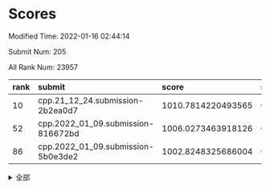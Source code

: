# Scores

Modified Time: 2022-01-16 02:44:14

Submit Num: 205

All Rank Num: 23957

| rank |               submit               |       score        |       sigma        | pk_num |
| :--- | :--------------------------------- | :----------------- | :----------------- | :----- |
| 10   | cpp.21_12_24.submission-2b2ea0d7   | 1010.7814220493565 | 0.7802144857358658 | 469    |
| 52   | cpp.2022_01_09.submission-816672bd | 1006.0273463918126 | 0.7121962617911424 | 463    |
| 86   | cpp.2022_01_09.submission-5b0e3de2 | 1002.8248325686004 | 0.7143846808136235 | 462    |


<details>
<summary>全部</summary>

| rank |                 submit                 |       score        |       sigma        | pk_num |
| :--- | :------------------------------------- | :----------------- | :----------------- | :----- |
| 1    | gobigger.level_3.submission_level_3_9  | 1011.5338710430943 | 0.7877386741623088 | 469    |
| 2    | gobigger.level_3.submission_level_3_25 | 1011.4340123575611 | 0.7925719784991928 | 466    |
| 3    | gobigger.level_3.submission_level_3_41 | 1011.3488358717759 | 0.7675359851262151 | 461    |
| 4    | gobigger.level_3.submission_level_3_38 | 1011.220745399747  | 0.7726673777935671 | 465    |
| 5    | gobigger.level_3.submission_level_3_31 | 1011.2094585885734 | 0.7581956487760976 | 469    |
| 6    | gobigger.level_3.submission_level_3_34 | 1011.036281253158  | 0.7662411396613399 | 466    |
| 7    | gobigger.level_3.submission_level_3_12 | 1010.9876907608937 | 0.782444326160611  | 469    |
| 8    | gobigger.level_3.submission_level_3_47 | 1010.8822261722743 | 0.7790288950055465 | 470    |
| 9    | gobigger.level_3.submission_level_3_37 | 1010.8053121333129 | 0.7990886622630011 | 455    |
| 10   | cpp.21_12_24.submission-2b2ea0d7       | 1010.7814220493565 | 0.7802144857358658 | 469    |
| 11   | gobigger.level_3.submission_level_3_2  | 1010.6959336193829 | 0.7507604966558021 | 471    |
| 12   | gobigger.level_3.submission_level_3_16 | 1010.6552546575134 | 0.7528268774740823 | 469    |
| 13   | gobigger.level_3.submission_level_3_43 | 1010.5727500481221 | 0.7603757065974791 | 463    |
| 14   | gobigger.level_3.submission_level_3_7  | 1010.4576339834275 | 0.7551554637677431 | 473    |
| 15   | gobigger.level_3.submission_level_3_11 | 1010.4545445909756 | 0.7561757206049114 | 468    |
| 16   | gobigger.level_3.submission_level_3_35 | 1010.3468006958748 | 0.7647102217441407 | 468    |
| 17   | gobigger.level_3.submission_level_3_17 | 1010.276762679052  | 0.7521598159239926 | 472    |
| 18   | gobigger.level_3.submission_level_3_27 | 1010.2111468891957 | 0.7648932644228617 | 470    |
| 19   | gobigger.level_3.submission_level_3_30 | 1010.0124026143261 | 0.7433877506109823 | 468    |
| 20   | gobigger.level_3.submission_level_3_20 | 1009.9862166934727 | 0.7462002528021981 | 469    |
| 21   | gobigger.level_3.submission_level_3_21 | 1009.9447982566433 | 0.7572517231381101 | 466    |
| 22   | gobigger.level_3.submission_level_3_39 | 1009.8753057208784 | 0.7434057131864967 | 471    |
| 23   | gobigger.level_3.submission_level_3_36 | 1009.8334486061872 | 0.7562151459053108 | 468    |
| 24   | gobigger.level_3.submission_level_3_42 | 1009.6961357770584 | 0.7706955436993371 | 469    |
| 25   | gobigger.level_3.submission_level_3_26 | 1009.6882704737125 | 0.7567897796445573 | 468    |
| 26   | gobigger.level_3.submission_level_3_18 | 1009.6746501674398 | 0.7526285366921069 | 472    |
| 27   | gobigger.level_3.submission_level_3_48 | 1009.668500882592  | 0.750690083068819  | 467    |
| 28   | gobigger.level_3.submission_level_3_40 | 1009.6568532245822 | 0.7730295399966708 | 464    |
| 29   | gobigger.level_3.submission_level_3_3  | 1009.6253301820224 | 0.766934282726738  | 467    |
| 30   | gobigger.level_3.submission_level_3_0  | 1009.5684605765288 | 0.7808815937951761 | 468    |
| 31   | gobigger.level_3.submission_level_3_6  | 1009.5605909645288 | 0.7515208579433693 | 467    |
| 32   | gobigger.level_3.submission_level_3_13 | 1009.4950929149733 | 0.758298109560154  | 470    |
| 33   | gobigger.level_3.submission_level_3_10 | 1009.4814738694242 | 0.7530338656492112 | 467    |
| 34   | gobigger.level_3.submission_level_3_32 | 1009.4068071970449 | 0.788820207551413  | 465    |
| 35   | gobigger.level_3.submission_level_3_45 | 1009.386873044464  | 0.734153742273934  | 462    |
| 36   | gobigger.level_3.submission_level_3_1  | 1009.356435466341  | 0.7540281710719108 | 468    |
| 37   | gobigger.level_3.submission_level_3_44 | 1009.2914482139648 | 0.7607155701242495 | 473    |
| 38   | gobigger.level_3.submission_level_3_15 | 1009.2805643642744 | 0.7717522881422418 | 468    |
| 39   | gobigger.level_3.submission_level_3_14 | 1009.2146995513466 | 0.7497154752900425 | 468    |
| 40   | gobigger.level_3.submission_level_3_24 | 1009.1844216064833 | 0.7441097595344053 | 469    |
| 41   | gobigger.level_3.submission_level_3_46 | 1009.12185036628   | 0.7568960445786969 | 469    |
| 42   | gobigger.level_3.submission_level_3_23 | 1009.0312347077343 | 0.7634542208409846 | 470    |
| 43   | gobigger.level_3.submission_level_3_5  | 1008.9374743388241 | 0.756492323151535  | 465    |
| 44   | gobigger.level_3.submission_level_3_19 | 1008.8015027775355 | 0.7650555246300184 | 464    |
| 45   | gobigger.level_3.submission_level_3_29 | 1008.7684938636623 | 0.7484948487346663 | 469    |
| 46   | gobigger.level_3.submission_level_3_33 | 1008.7150992531518 | 0.7532802506381018 | 467    |
| 47   | gobigger.level_3.submission_level_3_8  | 1008.7048511386396 | 0.7692439911531105 | 458    |
| 48   | gobigger.level_3.submission_level_3_28 | 1008.5630170709805 | 0.7547345024677611 | 460    |
| 49   | gobigger.level_3.submission_level_3_4  | 1008.4226856865616 | 0.7354621232900894 | 468    |
| 50   | gobigger.level_3.submission_level_3_22 | 1008.2266432829964 | 0.7429731045186215 | 473    |
| 51   | gobigger.level_3.submission_level_3_49 | 1007.9050187412538 | 0.7441961736579895 | 469    |
| 52   | cpp.2022_01_09.submission-816672bd     | 1006.0273463918126 | 0.7121962617911424 | 463    |
| 53   | gobigger.level_1.submission_level_1_1  | 1005.2036782126969 | 0.7204396739903631 | 469    |
| 54   | gobigger.level_1.submission_level_1_38 | 1004.7818777306893 | 0.7168192863619103 | 469    |
| 55   | gobigger.level_1.submission_level_1_35 | 1004.411915724132  | 0.7085946048658119 | 473    |
| 56   | gobigger.level_1.submission_level_1_40 | 1004.3058054429498 | 0.7259719424169585 | 473    |
| 57   | gobigger.level_1.submission_level_1_31 | 1004.2581224436789 | 0.716529894228998  | 471    |
| 58   | gobigger.level_1.submission_level_1_43 | 1004.18965778754   | 0.7210689582857654 | 470    |
| 59   | gobigger.level_1.submission_level_1_29 | 1004.0144079236367 | 0.7108638988374834 | 467    |
| 60   | gobigger.level_1.submission_level_1_24 | 1003.9215497967039 | 0.7209629409274663 | 465    |
| 61   | gobigger.level_1.submission_level_1_48 | 1003.8959364651445 | 0.7198725878745863 | 465    |
| 62   | gobigger.level_1.submission_level_1_15 | 1003.8015920022092 | 0.7035053283543229 | 468    |
| 63   | gobigger.level_1.submission_level_1_12 | 1003.7426869986323 | 0.7225275229653959 | 468    |
| 64   | gobigger.level_1.submission_level_1_7  | 1003.7135275557146 | 0.7051458837810284 | 466    |
| 65   | gobigger.level_1.submission_level_1_22 | 1003.7099218326497 | 0.7194370733547869 | 468    |
| 66   | gobigger.level_1.submission_level_1_46 | 1003.6438567230762 | 0.7116080112966229 | 469    |
| 67   | gobigger.level_1.submission_level_1_2  | 1003.6283733288766 | 0.7205446178728631 | 470    |
| 68   | gobigger.level_1.submission_level_1_27 | 1003.60956680136   | 0.717723542968894  | 466    |
| 69   | gobigger.level_1.submission_level_1_14 | 1003.5428498181116 | 0.7165463066849043 | 464    |
| 70   | gobigger.level_1.submission_level_1_41 | 1003.5389530438181 | 0.7146218508764516 | 471    |
| 71   | gobigger.level_1.submission_level_1_4  | 1003.4767031394802 | 0.7070753995401259 | 476    |
| 72   | gobigger.level_1.submission_level_1_9  | 1003.3361408593701 | 0.7140070051239816 | 474    |
| 73   | gobigger.level_1.submission_level_1_23 | 1003.3350544071789 | 0.7218749713794159 | 470    |
| 74   | gobigger.level_1.submission_level_1_16 | 1003.3314926212083 | 0.7281055491295062 | 468    |
| 75   | gobigger.level_1.submission_level_1_5  | 1003.3264374601259 | 0.7180982754404004 | 468    |
| 76   | gobigger.level_1.submission_level_1_6  | 1003.2808371169374 | 0.7173517963375877 | 466    |
| 77   | gobigger.level_1.submission_level_1_13 | 1003.2556416753989 | 0.7226774145850394 | 473    |
| 78   | gobigger.level_1.submission_level_1_42 | 1003.2136837998456 | 0.718147143670655  | 463    |
| 79   | gobigger.level_1.submission_level_1_26 | 1003.0862881907541 | 0.7136351765037601 | 462    |
| 80   | gobigger.level_1.submission_level_1_18 | 1003.0770980370958 | 0.719661209735991  | 465    |
| 81   | gobigger.level_1.submission_level_1_17 | 1003.0524626306562 | 0.713020835781531  | 469    |
| 82   | gobigger.level_1.submission_level_1_33 | 1003.0183295188696 | 0.7237756296211846 | 467    |
| 83   | gobigger.level_1.submission_level_1_21 | 1002.9257786838907 | 0.7122442631220695 | 468    |
| 84   | gobigger.level_1.submission_level_1_36 | 1002.9039349273673 | 0.716026655815847  | 465    |
| 85   | gobigger.level_1.submission_level_1_19 | 1002.8378036254715 | 0.7214035779405407 | 467    |
| 86   | cpp.2022_01_09.submission-5b0e3de2     | 1002.8248325686004 | 0.7143846808136235 | 462    |
| 87   | gobigger.level_1.submission_level_1_20 | 1002.806176689622  | 0.7029046225390908 | 465    |
| 88   | gobigger.level_1.submission_level_1_44 | 1002.7531450857658 | 0.6971766446703113 | 467    |
| 89   | gobigger.level_1.submission_level_1_30 | 1002.7530942444818 | 0.713917267468369  | 468    |
| 90   | gobigger.level_1.submission_level_1_37 | 1002.7136665468747 | 0.7065151813830248 | 468    |
| 91   | gobigger.level_1.submission_level_1_0  | 1002.7028406717496 | 0.7055604137252259 | 468    |
| 92   | gobigger.level_1.submission_level_1_3  | 1002.6566361279613 | 0.7090070309482036 | 465    |
| 93   | gobigger.level_1.submission_level_1_25 | 1002.6478828241038 | 0.7343165448414248 | 471    |
| 94   | gobigger.level_1.submission_level_1_49 | 1002.632287581536  | 0.7186801793838584 | 464    |
| 95   | gobigger.level_1.submission_level_1_28 | 1002.6180607138186 | 0.7179308921132057 | 466    |
| 96   | gobigger.level_1.submission_level_1_8  | 1002.4982276599776 | 0.7157698349821767 | 462    |
| 97   | gobigger.level_1.submission_level_1_32 | 1002.4555332743364 | 0.7083509170879332 | 465    |
| 98   | gobigger.level_1.submission_level_1_47 | 1002.4114501230723 | 0.7109567549124152 | 466    |
| 99   | gobigger.level_1.submission_level_1_39 | 1002.2522585468699 | 0.7248772322533661 | 471    |
| 100  | gobigger.level_1.submission_level_1_11 | 1002.2409056831215 | 0.7054775822713042 | 469    |
| 101  | gobigger.level_1.submission_level_1_34 | 1002.2013478907749 | 0.728697450052811  | 466    |
| 102  | gobigger.level_1.submission_level_1_45 | 1001.6931432832847 | 0.7161273840483108 | 463    |
| 103  | gobigger.level_1.submission_level_1_10 | 1001.245665111885  | 0.7085053671523607 | 470    |
| 104  | gobigger.random.submission_random_3    | 997.3959041334725  | 0.7095384485290412 | 466    |
| 105  | gobigger.random.submission_random_33   | 997.290145390853   | 0.6973213501695587 | 465    |
| 106  | gobigger.random.submission_random_41   | 997.2415363075169  | 0.7026464154269267 | 470    |
| 107  | gobigger.random.submission_random_8    | 996.9301422887314  | 0.7146305958082414 | 468    |
| 108  | gobigger.random.submission_random_26   | 996.6677227523478  | 0.7042914889809918 | 464    |
| 109  | gobigger.random.submission_random_25   | 996.6458246033079  | 0.710721284816153  | 464    |
| 110  | gobigger.random.submission_random_20   | 996.5756635441508  | 0.7007076538093578 | 472    |
| 111  | gobigger.random.submission_random_32   | 996.5666506627423  | 0.7076860745528347 | 467    |
| 112  | gobigger.random.submission_random_24   | 996.5139846095027  | 0.7063325899171323 | 464    |
| 113  | gobigger.random.submission_random_11   | 996.503481370908   | 0.7044046850089998 | 471    |
| 114  | gobigger.random.submission_random_17   | 996.4844543383114  | 0.7014075475816388 | 468    |
| 115  | gobigger.random.submission_random_42   | 996.471346071423   | 0.7092977240658087 | 468    |
| 116  | gobigger.random.submission_random_40   | 996.4621919871757  | 0.7052522116389227 | 468    |
| 117  | gobigger.random.submission_random_10   | 996.3644633264586  | 0.7168322940579501 | 467    |
| 118  | gobigger.random.submission_random_6    | 996.3061235990215  | 0.6973540593949188 | 466    |
| 119  | gobigger.random.submission_random_46   | 996.3020628313172  | 0.7053446722825808 | 468    |
| 120  | gobigger.random.submission_random_48   | 996.2884995975156  | 0.703363439401766  | 460    |
| 121  | gobigger.random.submission_random_36   | 996.1053181942159  | 0.7145240139963971 | 467    |
| 122  | gobigger.random.submission_random_22   | 996.075912334677   | 0.7012465631848817 | 469    |
| 123  | gobigger.random.submission_random_34   | 996.0573581103899  | 0.7169495415720053 | 471    |
| 124  | gobigger.random.submission_random_13   | 996.0392316098739  | 0.7085643438062187 | 468    |
| 125  | gobigger.random.submission_random_28   | 995.9559660761682  | 0.7073318696660189 | 465    |
| 126  | gobigger.random.submission_random_18   | 995.8754654141201  | 0.7008647391595333 | 467    |
| 127  | gobigger.random.submission_random_30   | 995.8121363581821  | 0.7158045509998059 | 469    |
| 128  | gobigger.random.submission_random_19   | 995.8033237510814  | 0.7158052269384357 | 467    |
| 129  | gobigger.random.submission_random_2    | 995.7926590178218  | 0.7032282265039499 | 464    |
| 130  | gobigger.random.submission_random_14   | 995.7802889821205  | 0.7087635519116683 | 472    |
| 131  | gobigger.random.submission_random_44   | 995.7625963076508  | 0.7095744158046006 | 470    |
| 132  | gobigger.random.submission_random_0    | 995.756173000605   | 0.7065981721592802 | 465    |
| 133  | gobigger.random.submission_random_39   | 995.7207859872709  | 0.7074319550328414 | 463    |
| 134  | gobigger.random.submission_random_35   | 995.6680986130791  | 0.7085450826450337 | 470    |
| 135  | gobigger.random.submission_random_29   | 995.640152096981   | 0.7039376639891514 | 466    |
| 136  | gobigger.random.submission_random_9    | 995.5710822202661  | 0.698428112176532  | 460    |
| 137  | gobigger.random.submission_random_38   | 995.5430235037494  | 0.7138595905393322 | 466    |
| 138  | gobigger.random.submission_random_7    | 995.5113332709927  | 0.7177416819077451 | 471    |
| 139  | gobigger.random.submission_random_47   | 995.4923707472876  | 0.7144000663870208 | 469    |
| 140  | gobigger.random.submission_random_12   | 995.422854462244   | 0.7066383799154475 | 467    |
| 141  | gobigger.random.submission_random_43   | 995.3652348119095  | 0.7151082067671612 | 465    |
| 142  | gobigger.random.submission_random_16   | 995.2982749312532  | 0.7026775236012789 | 471    |
| 143  | gobigger.random.submission_random_15   | 995.2840345302884  | 0.7105317244632612 | 469    |
| 144  | gobigger.random.submission_random_37   | 995.2312411169025  | 0.7214248418370095 | 461    |
| 145  | gobigger.random.submission_random_31   | 995.2026636971528  | 0.706280057555008  | 469    |
| 146  | gobigger.random.submission_random_21   | 995.1513667034079  | 0.7170701975780783 | 464    |
| 147  | gobigger.random.submission_random_5    | 995.1335373249455  | 0.7072608052617707 | 469    |
| 148  | gobigger.random.submission_random_49   | 995.1030416893278  | 0.7147836478521912 | 470    |
| 149  | gobigger.level_2.submission_level_2_29 | 994.9272665926349  | 0.7245648497131286 | 466    |
| 150  | gobigger.random.submission_random_23   | 994.873883726462   | 0.7191593143352469 | 471    |
| 151  | gobigger.random.submission_random_45   | 994.8660331525491  | 0.714277360774127  | 466    |
| 152  | gobigger.random.submission_random_1    | 994.8430097152881  | 0.7078724012841162 | 464    |
| 153  | gobigger.random.submission_random_4    | 994.7705207498171  | 0.7136349946666541 | 467    |
| 154  | gobigger.random.submission_random_27   | 994.5901346101641  | 0.7157298348333149 | 466    |
| 155  | gobigger.level_2.submission_level_2_37 | 994.1743668140311  | 0.7293006920855398 | 471    |
| 156  | gobigger.level_2.submission_level_2_44 | 993.9803177284991  | 0.7415553859890043 | 470    |
| 157  | gobigger.level_2.submission_level_2_11 | 993.9307982766379  | 0.7270910555896967 | 468    |
| 158  | gobigger.level_2.submission_level_2_40 | 993.9000742524555  | 0.7426491657317235 | 465    |
| 159  | gobigger.level_2.submission_level_2_13 | 993.4706637210662  | 0.7147799141799179 | 470    |
| 160  | gobigger.level_2.submission_level_2_24 | 993.2647132940108  | 0.7138737693764656 | 467    |
| 161  | gobigger.level_2.submission_level_2_39 | 993.2571367482096  | 0.729666318990906  | 460    |
| 162  | gobigger.level_2.submission_level_2_9  | 993.1856899781783  | 0.7234100918743902 | 469    |
| 163  | gobigger.level_2.submission_level_2_46 | 993.1773922811109  | 0.7434960646609234 | 475    |
| 164  | gobigger.level_2.submission_level_2_42 | 993.0910083780972  | 0.730565596393146  | 468    |
| 165  | gobigger.level_2.submission_level_2_36 | 992.9290887332928  | 0.7213773798077645 | 471    |
| 166  | gobigger.level_2.submission_level_2_30 | 992.8113937888311  | 0.7359778935961814 | 463    |
| 167  | gobigger.level_2.submission_level_2_35 | 992.6400806706004  | 0.7296001577046731 | 470    |
| 168  | gobigger.level_2.submission_level_2_1  | 992.5256849114481  | 0.7358346912917199 | 464    |
| 169  | gobigger.level_2.submission_level_2_20 | 992.5009153057036  | 0.7274593089547831 | 469    |
| 170  | gobigger.level_2.submission_level_2_41 | 992.47430726066    | 0.739528343169594  | 470    |
| 171  | gobigger.level_2.submission_level_2_19 | 992.4365622511698  | 0.7298519721708648 | 472    |
| 172  | gobigger.level_2.submission_level_2_47 | 992.3680139482816  | 0.764959155717683  | 467    |
| 173  | gobigger.level_2.submission_level_2_49 | 992.3406919718963  | 0.7619836469508625 | 463    |
| 174  | gobigger.level_2.submission_level_2_33 | 992.3147168666899  | 0.7402085351529741 | 468    |
| 175  | gobigger.level_2.submission_level_2_10 | 992.3017179395839  | 0.735037924680383  | 465    |
| 176  | gobigger.level_2.submission_level_2_31 | 992.2598852683852  | 0.7396847103174835 | 469    |
| 177  | gobigger.level_2.submission_level_2_0  | 992.2479116663004  | 0.7387643083950485 | 467    |
| 178  | gobigger.level_2.submission_level_2_34 | 992.2054612852435  | 0.7455535667202562 | 471    |
| 179  | gobigger.level_2.submission_level_2_32 | 992.0823735757616  | 0.7566518484297217 | 467    |
| 180  | gobigger.level_2.submission_level_2_15 | 991.8111822474111  | 0.7509299673025394 | 470    |
| 181  | gobigger.level_2.submission_level_2_21 | 991.8024983345972  | 0.7419289477189428 | 471    |
| 182  | gobigger.level_2.submission_level_2_3  | 991.7737955423703  | 0.7327786403201958 | 469    |
| 183  | gobigger.level_2.submission_level_2_16 | 991.7510834149099  | 0.7557233320738098 | 471    |
| 184  | gobigger.level_2.submission_level_2_7  | 991.7007327484553  | 0.7464719020115306 | 466    |
| 185  | gobigger.level_2.submission_level_2_14 | 991.6172798503892  | 0.7452779183797938 | 466    |
| 186  | gobigger.level_2.submission_level_2_4  | 991.5715833113517  | 0.7427681659684848 | 467    |
| 187  | gobigger.level_2.submission_level_2_48 | 991.55094214124    | 0.7445407090890125 | 464    |
| 188  | gobigger.level_2.submission_level_2_5  | 991.547548204011   | 0.7536740392883376 | 464    |
| 189  | gobigger.level_2.submission_level_2_2  | 991.541192735267   | 0.7442430416287479 | 463    |
| 190  | gobigger.level_2.submission_level_2_38 | 991.5336406392987  | 0.7387187006827932 | 469    |
| 191  | gobigger.level_2.submission_level_2_45 | 991.531954435147   | 0.7591129104165902 | 469    |
| 192  | gobigger.level_2.submission_level_2_22 | 991.3325579607398  | 0.7586516052659409 | 467    |
| 193  | gobigger.level_2.submission_level_2_12 | 991.2482677972198  | 0.7490858326302519 | 469    |
| 194  | gobigger.level_2.submission_level_2_28 | 991.2385522157151  | 0.7412895316413255 | 469    |
| 195  | gobigger.level_2.submission_level_2_26 | 991.2248743107061  | 0.743904819193801  | 470    |
| 196  | gobigger.level_2.submission_level_2_6  | 991.2050425628129  | 0.7659324947329431 | 466    |
| 197  | gobigger.level_2.submission_level_2_8  | 991.0444197907756  | 0.7712059459138263 | 464    |
| 198  | gobigger.level_2.submission_level_2_17 | 990.940059270652   | 0.7628523971269493 | 471    |
| 199  | gobigger.level_2.submission_level_2_18 | 990.8965960148879  | 0.7612128760238775 | 467    |
| 200  | gobigger.level_2.submission_level_2_23 | 990.8169223721177  | 0.7688061675634191 | 471    |
| 201  | gobigger.level_2.submission_level_2_27 | 990.7836119476145  | 0.7648190796295562 | 465    |
| 202  | gobigger.level_2.submission_level_2_43 | 990.4789127685007  | 0.766025605310362  | 472    |
| 203  | gobigger.level_2.submission_level_2_25 | 990.4505530537856  | 0.7818206566722138 | 464    |
| 204  | gobigger.none.submission_none_1        | 978.4712910784679  | 1.203879905235314  | 469    |
| 205  | gobigger.none.submission_none_0        | 975.490374851988   | 1.4169353234744428 | 468    |

</details>